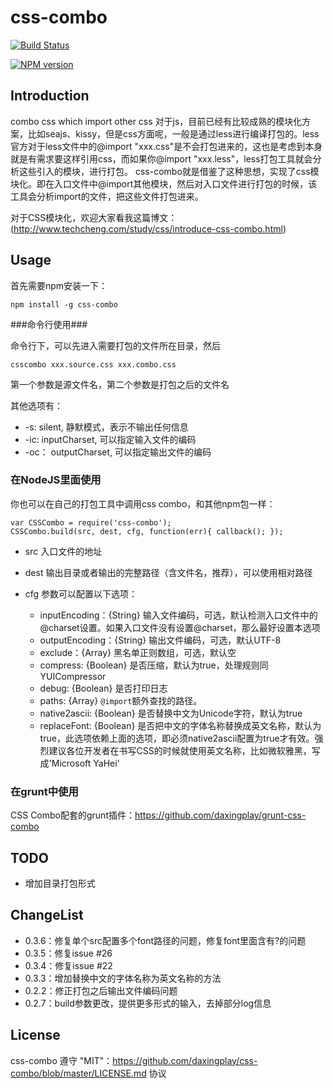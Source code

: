 # css-combo

[![Build Status](https://secure.travis-ci.org/daxingplay/css-combo.png)](http://travis-ci.org/daxingplay/css-combo)

[![NPM version](https://badge.fury.io/js/css-combo.png)](http://badge.fury.io/js/css-combo)

## Introduction
combo css which import other css
对于js，目前已经有比较成熟的模块化方案，比如seajs、kissy，但是css方面呢，一般是通过less进行编译打包的。less官方对于less文件中的@import "xxx.css"是不会打包进来的，这也是考虑到本身就是有需求要这样引用css，而如果你@import "xxx.less"，less打包工具就会分析这些引入的模块，进行打包。
css-combo就是借鉴了这种思想，实现了css模块化。即在入口文件中@import其他模块，然后对入口文件进行打包的时候，该工具会分析import的文件，把这些文件打包进来。

对于CSS模块化，欢迎大家看我这篇博文：(http://www.techcheng.com/study/css/introduce-css-combo.html)

## Usage

首先需要npm安装一下：

    npm install -g css-combo

###命令行使用###

命令行下，可以先进入需要打包的文件所在目录，然后

    csscombo xxx.source.css xxx.combo.css

第一个参数是源文件名，第二个参数是打包之后的文件名

其他选项有：

* -s: silent, 静默模式，表示不输出任何信息
* -ic: inputCharset, 可以指定输入文件的编码
* -oc： outputCharset, 可以指定输出文件的编码

### 在NodeJS里面使用 ###

你也可以在自己的打包工具中调用css combo，和其他npm包一样：

    var CSSCombo = require('css-combo');
    CSSCombo.build(src, dest, cfg, function(err){ callback(); });

* src 入口文件的地址
* dest 输出目录或者输出的完整路径（含文件名，推荐），可以使用相对路径
* cfg 参数可以配置以下选项：

    * inputEncoding：{String} 输入文件编码，可选，默认检测入口文件中的@charset设置。如果入口文件没有设置@charset，那么最好设置本选项
    * outputEncoding：{String} 输出文件编码，可选，默认UTF-8
    * exclude：{Array} 黑名单正则数组，可选，默认空
    * compress: {Boolean} 是否压缩，默认为true，处理规则同YUICompressor
    * debug: {Boolean} 是否打印日志
    * paths: {Array} `@import`额外查找的路径。
    * native2ascii: {Boolean} 是否替换中文为Unicode字符，默认为true
    * replaceFont: {Boolean} 是否把中文的字体名称替换成英文名称，默认为true，此选项依赖上面的选项，即必须native2ascii配置为true才有效。强烈建议各位开发者在书写CSS的时候就使用英文名称，比如微软雅黑，写成'Microsoft YaHei'

### 在grunt中使用 ###

CSS Combo配套的grunt插件：https://github.com/daxingplay/grunt-css-combo

## TODO

* 增加目录打包形式

## ChangeList

* 0.3.6：修复单个src配置多个font路径的问题，修复font里面含有?的问题
* 0.3.5：修复issue #26
* 0.3.4：修复issue #22
* 0.3.3：增加替换中文的字体名称为英文名称的方法
* 0.2.2：修正打包之后输出文件编码问题
* 0.2.7：build参数更改，提供更多形式的输入，去掉部分log信息

## License
css-combo 遵守 "MIT"：https://github.com/daxingplay/css-combo/blob/master/LICENSE.md 协议

